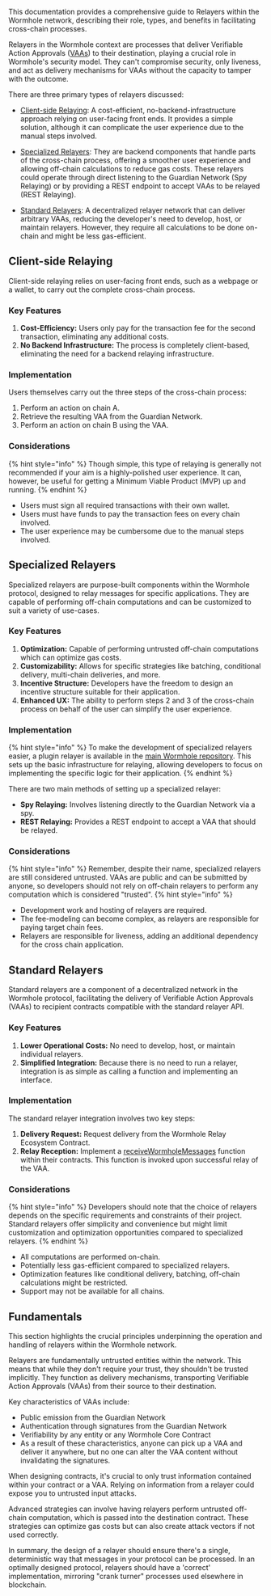 This documentation provides a comprehensive guide to Relayers within the Wormhole network, describing their role, types, and benefits in facilitating cross-chain processes.

Relayers in the Wormhole context are processes that deliver Verifiable Action Approvals ([VAAs](./vaa.md)) to their destination, playing a crucial role in Wormhole's security model. They can't compromise security, only liveness, and act as delivery mechanisms for VAAs without the capacity to tamper with the outcome.

There are three primary types of relayers discussed:

- [Client-side Relaying](#client-side-relaying): A cost-efficient, no-backend-infrastructure approach relying on user-facing front ends. It provides a simple solution, although it can complicate the user experience due to the manual steps involved.

- [Specialized Relayers](#specialized-relayers): They are backend components that handle parts of the cross-chain process, offering a smoother user experience and allowing off-chain calculations to reduce gas costs. These relayers could operate through direct listening to the Guardian Network (Spy Relaying) or by providing a REST endpoint to accept VAAs to be relayed (REST Relaying).

- [Standard Relayers](#standard-relayers): A decentralized relayer network that can deliver arbitrary VAAs, reducing the developer's need to develop, host, or maintain relayers. However, they require all calculations to be done on-chain and might be less gas-efficient.


## Client-side Relaying

Client-side relaying relies on user-facing front ends, such as a webpage or a wallet, to carry out the complete cross-chain process.

### Key Features

1. **Cost-Efficiency:** Users only pay for the transaction fee for the second transaction, eliminating any additional costs.
2. **No Backend Infrastructure:** The process is completely client-based, eliminating the need for a backend relaying infrastructure.

### Implementation

Users themselves carry out the three steps of the cross-chain process:

1. Perform an action on chain A.
2. Retrieve the resulting VAA from the Guardian Network.
3. Perform an action on chain B using the VAA.


### Considerations

{% hint style="info" %}
Though simple, this type of relaying is generally not recommended if your aim is a highly-polished user experience. It can, however, be useful for getting a Minimum Viable Product (MVP) up and running.
{% endhint %}

- Users must sign all required transactions with their own wallet.
- Users must have funds to pay the transaction fees on every chain involved.
- The user experience may be cumbersome due to the manual steps involved.

## Specialized Relayers

Specialized relayers are purpose-built components within the Wormhole protocol, designed to relay messages for specific applications. They are capable of performing off-chain computations and can be customized to suit a variety of use-cases.

### Key Features

1. **Optimization:** Capable of performing untrusted off-chain computations which can optimize gas costs.
2. **Customizability:** Allows for specific strategies like batching, conditional delivery, multi-chain deliveries, and more.
3. **Incentive Structure:** Developers have the freedom to design an incentive structure suitable for their application.
4. **Enhanced UX:** The ability to perform steps 2 and 3 of the cross-chain process on behalf of the user can simplify the user experience.

### Implementation


{% hint style="info" %}
To make the development of specialized relayers easier, a plugin relayer is available in the [main Wormhole repository](https://github.com/wormhole-foundation/wormhole/tree/main/relayer). This sets up the basic infrastructure for relaying, allowing developers to focus on implementing the specific logic for their application.
{% endhint %}

There are two main methods of setting up a specialized relayer:

- **Spy Relaying:** Involves listening directly to the Guardian Network via a spy.
- **REST Relaying:** Provides a REST endpoint to accept a VAA that should be relayed.

### Considerations

{% hint style="info" %}
Remember, despite their name, specialized relayers are still considered untrusted. VAAs are public and can be submitted by anyone, so developers should not rely on off-chain relayers to perform any computation which is considered "trusted".
{% hint style="info" %}

- Development work and hosting of relayers are required.
- The fee-modeling can become complex, as relayers are responsible for paying target chain fees.
- Relayers are responsible for liveness, adding an additional dependency for the cross chain application. 



## Standard Relayers

Standard relayers are a component of a decentralized network in the Wormhole protocol, facilitating the delivery of Verifiable Action Approvals (VAAs) to recipient contracts compatible with the standard relayer API.

### Key Features

1. **Lower Operational Costs:** No need to develop, host, or maintain individual relayers.
2. **Simplified Integration:**  Because there is no need to run a relayer, integration is as simple as calling a function and implementing an interface.

### Implementation

The standard relayer integration involves two key steps:

1. **Delivery Request:** Request delivery from the Wormhole Relay Ecosystem Contract.
2. **Relay Reception:** Implement a [receiveWormholeMessages](https://github.com/wormhole-foundation/wormhole-solidity-sdk/blob/bacbe82e6ae3f7f5ec7cdcd7d480f1e528471bbb/src/interfaces/IWormholeReceiver.sol#L44-L50) function within their contracts. This function is invoked upon successful relay of the VAA.

### Considerations

{% hint style="info" %}
Developers should note that the choice of relayers depends on the specific requirements and constraints of their project. Standard relayers offer simplicity and convenience but might limit customization and optimization opportunities compared to specialized relayers.
{% endhint %}

- All computations are performed on-chain.
- Potentially less gas-efficient compared to specialized relayers.
- Optimization features like conditional delivery, batching, off-chain calculations might be restricted.
- Support may not be available for all chains.



## Fundamentals


This section highlights the crucial principles underpinning the operation and handling of relayers within the Wormhole network.

Relayers are fundamentally untrusted entities within the network. This means that while they don't require your trust, they shouldn't be trusted implicitly. They function as delivery mechanisms, transporting Verifiable Action Approvals (VAAs) from their source to their destination.

Key characteristics of VAAs include:

- Public emission from the Guardian Network
- Authentication through signatures from the Guardian Network
- Verifiability by any entity or any Wormhole Core Contract
- As a result of these characteristics, anyone can pick up a VAA and deliver it anywhere, but no one can alter the VAA content without invalidating the signatures.

When designing contracts, it's crucial to only trust information contained within your contract or a VAA. Relying on information from a relayer could expose you to untrusted input attacks.

Advanced strategies can involve having relayers perform untrusted off-chain computation, which is passed into the destination contract. These strategies can optimize gas costs but can also create attack vectors if not used correctly.

In summary, the design of a relayer should ensure there's a single, deterministic way that messages in your protocol can be processed. In an optimally designed protocol, relayers should have a 'correct' implementation, mirroring "crank turner" processes used elsewhere in blockchain.
